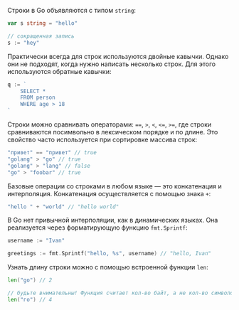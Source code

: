 
Строки в Go объявляются с типом `string`:

```go
var s string = "hello"

// сокращенная запись
s := "hey"
```

Практически всегда для строк используются двойные кавычки. Однако они не подходят, когда нужно написать несколько строк. Для этого используются обратные кавычки:

```go
q := `
	SELECT *
	FROM person
	WHERE age > 18
`
```

Строки можно сравнивать операторами: `==`, `>`, `<`, `<=`, `>=`, где строки сравниваются посимвольно в лексическом порядке и по длине. Это свойство часто используется при сортировке массива строк:

```go
"привет" == "привет" // true
"golang" > "go" // true
"golang" > "lang" // false
"go" > "foobar" // true
```

Базовые операции со строками в любом языке — это конкатенация и интерполяция. Конкатенация осуществляется с помощью знака `+`:

```go
"hello " + "world" // "hello world"
```

В Go нет привычной интерполяции, как в динамических языках. Она реализуется через форматирующую функцию `fmt.Sprintf`:

```go
username := "Ivan"

greetings := fmt.Sprintf("hello, %s", username) // "hello, Ivan"
```

Узнать длину строки можно с помощью встроенной функции `len`:

```go
len("go") // 2

// будьте внимательны! Функция считает кол-во байт, а не кол-во символов
len("го") // 4
```
